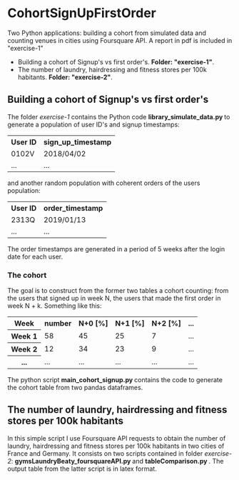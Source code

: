 # CohortSignUpFirstOrder
Two Python applications: building a cohort from simulated data and counting venues in cities using Foursquare API. A report in pdf is included in "exercise-1"
<ul>
	<li> Building a cohort of Signup's vs first order's. <b>Folder: "exercise-1"</b>. </li>
<li> The number of laundry, hairdressing and fitness stores per 100k habitants. <b>Folder: "exercise-2"</b>. </li>
</ul>

## Building a cohort of Signup's vs first order's
The folder <i>exercise-1</i> contains the Python code <b> library_simulate_data.py </b> to generate a population of user ID's and signup timestamps:
<table id="pnptab">
		<tr>
			<th> User ID </th>
			<th> sign_up_timestamp </th>			
		</tr>
		<tr>
			<td> 0102V </td>		
			<td> 2018/04/02 </td>
		</tr>
		<tr>
			<td> ... </td>		
			<td> ... </td>
		</tr>
</table>		
and another random population with coherent orders of the users population:
<table id="pnptab">
		<tr>
			<th> User ID </th>
			<th> order_timestamp </th>			
		</tr>
		<tr>
			<td> 2313Q </td>		
			<td> 2019/01/13 </td>
		</tr>
		<tr>
			<td> ... </td>		
			<td> ... </td>
		</tr>
</table>		
The order timestamps are generated in a period of 5 weeks after the login date for each user.

### The cohort
The goal is to construct from the former two tables a cohort counting: from the users that signed up in week N, the users that made the first order in week N + k. Something like this:
<table id="pnptab">
		<tr>
			<th> Week </th>
			<th> number </th>						
			<th> N+0 [%] </th>			
			<th> N+1 [%]</th>						
			<th> N+2 [%]</th>						
			<th> ... </th>			
		</tr>
		<tr>
			<th> Week 1</th>
			<td> 58 </td>						
			<td> 45 </td>			
			<td> 25 </td>						
			<td> 7 </td>						
			<td> ... </td>			
		</tr>
		<tr>
			<th> Week 2</th>
			<td> 12 </td>						
			<td> 34 </td>			
			<td> 23 </td>						
			<td> 9 </td>						
			<td> ... </td>	
		</tr>
		<tr>
			<th>...</th>
			<td> ...</td>						
			<td> ... </td>			
			<td>... </td>						
			<td>...</td>						
			<td>... </td>	
		</tr>
	
</table>		
</p>
The python script  <b> main_cohort_signup.py </b> contains the code to generate the cohort table from two pandas dataframes.

## The number of laundry, hairdressing and fitness stores per 100k habitants
In this simple script I use Foursquare API requests to obtain the number of laundry, hairdressing and fitness stores per 100k habitants in two cities of France and Germany. It consists on two scripts contained in folder <i>exercise-2</i>:  <b> gymsLaundryBeaty_foursquareAPI.py </b> and  <b> tableComparison.py </b>. The output table from the latter script is in latex format.
